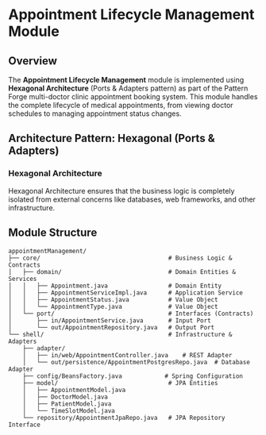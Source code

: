# Appointment Lifecycle Management Module

## Overview

The **Appointment Lifecycle Management** module is implemented using **Hexagonal Architecture** (Ports & Adapters pattern) as part of the Pattern Forge multi-doctor clinic appointment booking system. This module handles the complete lifecycle of medical appointments, from viewing doctor schedules to managing appointment status changes.

## Architecture Pattern: Hexagonal (Ports & Adapters)

### Hexagonal Architecture

Hexagonal Architecture ensures that the business logic is completely isolated from external concerns like databases, web frameworks, and other infrastructure. 

## Module Structure

```
appointmentManagement/
├── core/                                    # Business Logic & Contracts
│   ├── domain/                              # Domain Entities & Services
│   │   ├── Appointment.java                 # Domain Entity
│   │   ├── AppointmentServiceImpl.java      # Application Service
│   │   ├── AppointmentStatus.java           # Value Object
│   │   └── AppointmentType.java             # Value Object
│   └── port/                                # Interfaces (Contracts)
│       ├── in/AppointmentService.java       # Input Port
│       └── out/AppointmentRepository.java   # Output Port
└── shell/                                   # Infrastructure & Adapters
    ├── adapter/
    │   ├── in/web/AppointmentController.java    # REST Adapter
    │   └── out/persistence/AppointmentPostgresRepo.java  # Database Adapter
    ├── config/BeansFactory.java            # Spring Configuration
    ├── model/                               # JPA Entities
    │   ├── AppointmentModel.java
    │   ├── DoctorModel.java
    │   ├── PatientModel.java
    │   └── TimeSlotModel.java
    └── repository/AppointmentJpaRepo.java   # JPA Repository Interface
```
